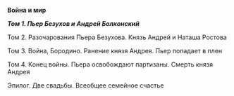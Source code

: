 
**Война и мир**

**_Том 1. Пьер Безухов и Андрей Болконский_**

Том 2. Разочарования Пьера Безухова. Князь Андрей и Наташа Ростова

Том 3. Война, Бородино. Ранение князя Андрея. Пьер попадает в плен

Том 4. Конец войны. Пьера освобождают партизаны. Смерть князя Андрея

Эпилог. Две свадьбы. Всеобщее семейное счастье
